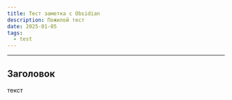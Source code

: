 ```yaml
---
title: Тест заметка с Obsidian
description: Пожилой тест
date: 2025-01-05
tags:
  - test
---
```


---

## Заголовок
текст


